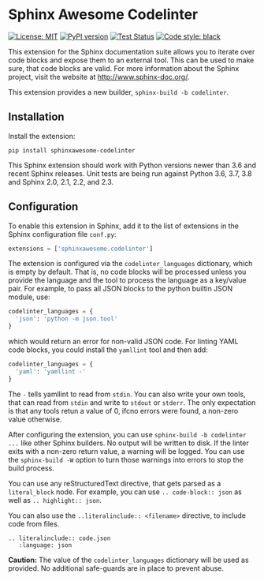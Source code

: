# Sphinx Awesome Codelinter

[![License: MIT](https://img.shields.io/badge/License-MIT-blue.svg)](https://opensource.org/licenses/MIT)
[![PyPI version](https://img.shields.io/pypi/v/sphinxawesome-codelinter)](https://img.shields.io/pypi/v/sphinxawesome-codelinter)
[![Test Status](https://img.shields.io/github/workflow/status/kai687/sphinxawesome-codelinter/Run%20unit%20tests%20against%20different%20versions%20of%20Python?label=tests)](https://img.shields.io/github/workflow/status/kai687/sphinxawesome-codelinter/Run%20unit%20tests%20against%20different%20versions%20of%20Python?label=tests)
[![Code style: black](https://img.shields.io/badge/code%20style-black-000000.svg)](https://github.com/psf/black)

This extension for the Sphinx documentation suite allows you to iterate over code blocks
and expose them to an external tool. This can be used to make sure, that code blocks are
valid. For more information about the Sphinx project, visit the website at
http://www.sphinx-doc.org/.

This extension provides a new builder, `sphinx-build -b codelinter`.

## Installation

Install the extension:

```console
pip install sphinxawesome-codelinter
```

This Sphinx extension should work with Python versions newer than 3.6 and recent Sphinx
releases. Unit tests are being run against Python 3.6, 3.7, 3.8 and Sphinx 2.0, 2.1,
2.2, and 2.3.

## Configuration

To enable this extension in Sphinx, add it to the list of extensions in the Sphinx
configuration file `conf.py`:

```python
extensions = ['sphinxawesome.codelinter']
```

The extension is configured via the `codelinter_languages` dictionary, which is empty by
default. That is, no code blocks will be processed unless you provide the language and
the tool to process the language as a key/value pair. For example, to pass all JSON
blocks to the python builtin JSON module, use:

```python
codelinter_languages = {
  'json': 'python -m json.tool'
}
```

which would return an error for non-valid JSON code. For linting YAML code blocks, you
could install the `yamllint` tool and then add:

```python
codelinter_languages = {
  'yaml': 'yamllint -'
}
```

The `-` tells yamllint to read from `stdin`. You can also write your own tools, that can
read from `stdin` and write to `stdout` or `stderr`. The only expectation is that any
tools retun a value of 0, ifcno errors were found, a non-zero value otherwise.

After configuring the extension, you can use `sphinx-build -b codelinter ...` like other
Sphinx builders. No output will be written to disk. If the linter exits with a non-zero
return value, a warning will be logged. You can use the `sphinx-build -W` option to turn
those warnings into errors to stop the build process.

You can use any reStructuredText directive, that gets parsed as a `literal_block` node.
For example, you can use `.. code-block:: json` as well as `.. highlight:: json`.

You can also use the `..literalinclude:: <filename>` directive, to include code from
files.

```
.. literalinclude:: code.json
   :language: json
```

**Caution:** The value of the `codelinter_languages` dictionary will be used as
provided. No additional safe-guards are in place to prevent abuse.
